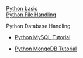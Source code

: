 [Python basic](https://www.w3schools.com/python/default.asp) <br>
[Python File Handling](https://www.w3schools.com/python/python_file_handling.asp) <br>

Python Database Handling

- [Python MySQL Tutorial](https://www.w3schools.com/python/python_mysql_getstarted.asp)

* [Python MongoDB Tutorial](https://www.w3schools.com/python/python_mongodb_getstarted.asp)
